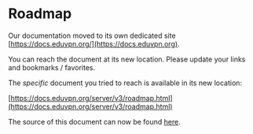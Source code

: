 # Roadmap
    
Our documentation moved to its own dedicated site 
[https://docs.eduvpn.org/](https://docs.eduvpn.org).

You can reach the document at its new location. Please update your links and 
bookmarks / favorites.

The _specific_ document you tried to reach is available in its new location:

[https://docs.eduvpn.org/server/v3/roadmap.html](https://docs.eduvpn.org/server/v3/roadmap.html)

The source of this document can now be found [here](https://codeberg.org/eduVPN/documentation/src/branch/v3/roadmap.md).

